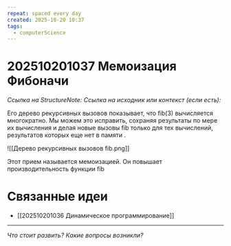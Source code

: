 ```yaml
---
repeat: spaced every day
created: 2025-10-20 10:37
tags:
  - computerScience
---
```

# 202510201037 Мемоизация Фибоначи

*Ссылка на StructureNote:*
*Ссылка на исходник или контекст (если есть):*

Его дерево рекурсивных вызовов показывает, что fib(3) вычисляется многократно. Мы можем это исправить, сохраняя результаты по мере их вычисления и делая новые вызовы fib только для тех вычислений, результатов которых еще нет в памяти .

![[Дерево рекурсивных вызовов fib.png]]

Этот прием называется мемоизацией. Он повышает производительность функции fib

# Связанные идеи

- [[202510201036 Динамическое программирование]]

---

*Что стоит развить? Какие вопросы возникли?*
